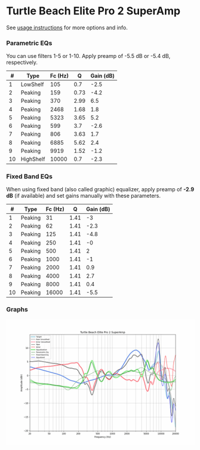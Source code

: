 # Turtle Beach Elite Pro 2 SuperAmp
See [usage instructions](https://github.com/jaakkopasanen/AutoEq#usage) for more options and info.

### Parametric EQs
You can use filters 1-5 or 1-10. Apply preamp of -5.5 dB or -5.4 dB, respectively.

|   # | Type      |   Fc (Hz) |    Q |   Gain (dB) |
|-----|-----------|-----------|------|-------------|
|   1 | LowShelf  |       105 | 0.7  |        -2.5 |
|   2 | Peaking   |       159 | 0.73 |        -4.2 |
|   3 | Peaking   |       370 | 2.99 |         6.5 |
|   4 | Peaking   |      2468 | 1.68 |         1.8 |
|   5 | Peaking   |      5323 | 3.65 |         5.2 |
|   6 | Peaking   |       599 | 3.7  |        -2.6 |
|   7 | Peaking   |       806 | 3.63 |         1.7 |
|   8 | Peaking   |      6885 | 5.62 |         2.4 |
|   9 | Peaking   |      9919 | 1.52 |        -1.2 |
|  10 | HighShelf |     10000 | 0.7  |        -2.3 |

### Fixed Band EQs
When using fixed band (also called graphic) equalizer, apply preamp of **-2.9 dB** (if available) and set gains manually with these parameters.

|   # | Type    |   Fc (Hz) |    Q |   Gain (dB) |
|-----|---------|-----------|------|-------------|
|   1 | Peaking |        31 | 1.41 |        -3   |
|   2 | Peaking |        62 | 1.41 |        -2.3 |
|   3 | Peaking |       125 | 1.41 |        -4.8 |
|   4 | Peaking |       250 | 1.41 |        -0   |
|   5 | Peaking |       500 | 1.41 |         2   |
|   6 | Peaking |      1000 | 1.41 |        -1   |
|   7 | Peaking |      2000 | 1.41 |         0.9 |
|   8 | Peaking |      4000 | 1.41 |         2.7 |
|   9 | Peaking |      8000 | 1.41 |         0.4 |
|  10 | Peaking |     16000 | 1.41 |        -5.5 |

### Graphs
![](./Turtle%20Beach%20Elite%20Pro%202%20SuperAmp.png)
